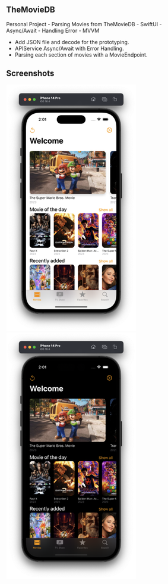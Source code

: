 ## TheMovieDB
Personal Project - Parsing Movies from TheMovieDB - SwiftUI - Async/Await - Handling Error - MVVM 

- Add JSON file and decode for the prototyping.
- APIService Async/Await with Error Handling.
- Parsing each section of movies with a MovieEndpoint.

## Screenshots

<div>
  <img src="Screenshots/screen-1.png" width="350">
  <img src="Screenshots/screen-2.png" width="350">
</div>
